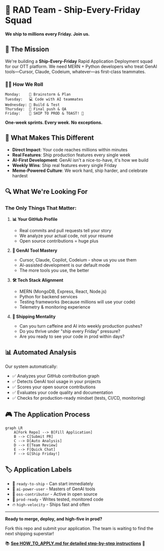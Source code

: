 # 🚀 RAD Team - Ship-Every-Friday Squad

**We ship to millions every Friday. Join us.**

## 🎯 The Mission

We're building a **Ship-Every-Friday** Rapid Application Deployment squad for our OTT platform. We need MERN + Python developers who treat GenAI tools—Cursor, Claude, Codeium, whatever—as first-class teammates.

### 🏃‍♂️ How We Roll

```
Monday:    🧠 Brainstorm & Plan
Tuesday:   💻 Code with AI teammates  
Wednesday: 🔧 Build & Test
Thursday:  🚀 Final push & QA
Friday:    🎉 SHIP TO PROD & TOAST! 🍻
```

**One-week sprints. Every week. No exceptions.**

## 💪 What Makes This Different

- **Direct Impact**: Your code reaches millions within minutes
- **Real Features**: Ship production features every single week
- **AI-First Development**: GenAI isn't a nice-to-have, it's how we build
- **Weekly Wins**: Ship real features every single Friday
- **Meme-Powered Culture**: We work hard, ship harder, and celebrate hardest

## 🔍 What We're Looking For

### The Only Things That Matter:

1. **📊 Your GitHub Profile**
   - Real commits and pull requests tell your story
   - We analyze your actual code, not your résumé
   - Open source contributions = huge plus

2. **🤖 GenAI Tool Mastery**
   - Cursor, Claude, Copilot, Codeium - show us you use them
   - AI-assisted development is our default mode
   - The more tools you use, the better

3. **🛠️ Tech Stack Alignment**
   - MERN (MongoDB, Express, React, Node.js)
   - Python for backend services
   - Testing frameworks (because millions will use your code)
   - Telemetry & monitoring experience

4. **🚢 Shipping Mentality**
   - Can you turn caffeine and AI into weekly production pushes?
   - Do you thrive under "ship every Friday" pressure?
   - Are you ready to see your code in prod within days?

## 📊 Automated Analysis

Our system automatically:
- ✅ Analyzes your GitHub contribution graph
- ✅ Detects GenAI tool usage in your projects
- ✅ Scores your open source contributions
- ✅ Evaluates your code quality and documentation
- ✅ Checks for production-ready mindset (tests, CI/CD, monitoring)

## 🎮 The Application Process

```mermaid
graph LR
    A[Fork Repo] --> B[Fill Application]
    B --> C[Submit PR]
    C --> D[Auto Analysis]
    D --> E[Team Review]
    E --> F[Quick Chat]
    F --> G[Ship Friday!]
```

## 🏷️ Application Labels

- 🚀 `ready-to-ship` - Can start immediately
- 🤖 `ai-power-user` - Masters of GenAI tools
- 🌟 `oss-contributor` - Active in open source
- 💯 `prod-ready` - Writes tested, monitored code
- 🔥 `high-velocity` - Ships fast and often

---

**Ready to merge, deploy, and high-five in prod?**

Fork this repo and submit your application. The team is waiting to find the next shipping superstar! 

📚 **[See HOW_TO_APPLY.md for detailed step-by-step instructions](HOW_TO_APPLY.md)** 🚀
